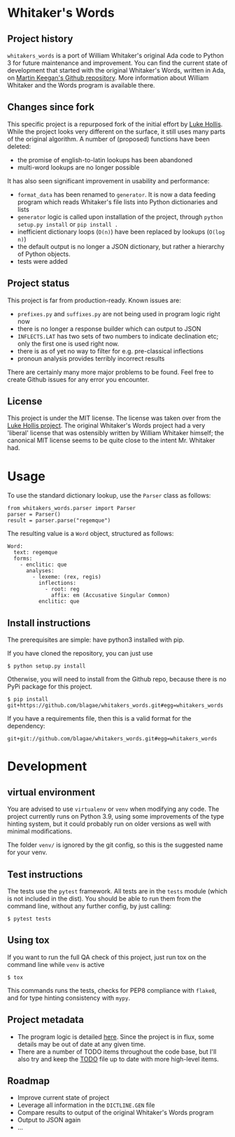 # Whitaker's Words

## Project history

`whitakers_words` is a port of William Whitaker's original Ada code to Python 3 for future maintenance and improvement.
You can find the current state of development that started with the original Whitaker's Words, written in Ada, on
[Martin Keegan's Github repository](https://github.com/mk270/whitakers-words).
More information about William Whitaker and the Words program is available there.  

## Changes since fork

This specific project is a repurposed fork of the initial effort by [Luke Hollis](https://github.com/ArchimedesDigital/open_words).
While the project looks very different on the surface, it still uses many parts of the original algorithm.
A number of (proposed) functions have been deleted:

* the promise of english-to-latin lookups has been abandoned
* multi-word lookups are no longer possible

It has also seen significant improvement in usability and performance:

* `format_data` has been renamed to `generator`. It is now a data feeding program which reads Whitaker's file lists into Python dictionaries and lists
* `generator` logic is called upon installation of the project, through `python setup.py install` or `pip install .`
* inefficient dictionary loops (`O(n)`) have been replaced by lookups (`O(log n)`)
* the default output is no longer a JSON dictionary, but rather a hierarchy of Python objects.
* tests were added

## Project status

This project is far from production-ready. Known issues are:

* `prefixes.py` and `suffixes.py` are not being used in program logic right now
* there is no longer a response builder which can output to JSON
* `INFLECTS.LAT` has two sets of two numbers to indicate declination etc; only the first one is used right now.
* there is as of yet no way to filter for e.g. pre-classical inflections
* pronoun analysis provides terribly incorrect results

There are certainly many more major problems to be found. Feel free to create Github issues for any error you encounter.

## License

This project is under the MIT license. The license was taken over from the
[Luke Hollis project](https://github.com/ArchimedesDigital/open_words).
The original Whitaker's Words project had a very 'liberal' license that was ostensibly written by William Whitaker himself;
the canonical MIT license seems to be quite close to the intent Mr. Whitaker had.

# Usage

To use the standard dictionary lookup, use the `Parser` class as follows:

```
from whitakers_words.parser import Parser
parser = Parser()
result = parser.parse("regemque")
```

The resulting value is a `Word` object, structured as follows:

```
Word:
  text: regemque
  forms:
    - enclitic: que
      analyses:
        - lexeme: (rex, regis)
          inflections:
            - root: reg
              affix: em (Accusative Singular Common)
          enclitic: que
```

## Install instructions

The prerequisites are simple: have python3 installed with pip.

If you have cloned the repository, you can just use

    $ python setup.py install

Otherwise, you will need to install from the Github repo, because there is no PyPi package for this project.

    $ pip install git+https://github.com/blagae/whitakers_words.git#egg=whitakers_words

If you have a requirements file, then this is a valid format for the dependency:

    git+git://github.com/blagae/whitakers_words.git#egg=whitakers_words

# Development

## virtual environment

You are advised to use `virtualenv` or `venv` when modifying any code. The project currently runs on Python 3.9,
using some improvements of the type hinting system, but it could probably run on older versions as well with minimal modifications.

The folder `venv/` is ignored by the git config, so this is the suggested name for your venv.

## Test instructions

The tests use the `pytest` framework. All tests are in the `tests` module (which is not included in the dist).
You should be able to run them from the command line, without any further config, by just calling:

    $ pytest tests

## Using tox

If you want to run the full QA check of this project, just run tox on the command line while `venv` is active

    $ tox

This commands runs the tests, checks for PEP8 compliance with `flake8`, and for type hinting consistency with `mypy`.

## Project metadata

* The program logic is detailed [here](./project_structure.md). Since the project is in flux, some details may be out of date at any given time.
* There are a number of TODO items throughout the code base, but I'll also try and keep the [TODO](./TODO.md) file up to date with more high-level items.

## Roadmap

* Improve current state of project
* Leverage all information in the `DICTLINE.GEN` file
* Compare results to output of the original Whitaker's Words program
* Output to JSON again
* ...
